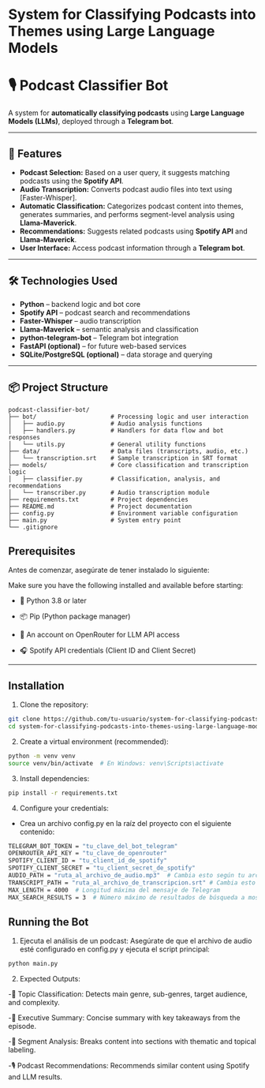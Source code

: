 # System for Classifying Podcasts into Themes using Large Language Models  
# 🎙 Podcast Classifier Bot  

A system for **automatically classifying podcasts** using **Large Language Models (LLMs)**, deployed through a **Telegram bot**.

---

## 🚀 Features

- **Podcast Selection:** Based on a user query, it suggests matching podcasts using the **Spotify API**.
- **Audio Transcription:** Converts podcast audio files into text using [Faster-Whisper].
- **Automatic Classification:** Categorizes podcast content into themes, generates summaries, and performs segment-level analysis using **Llama-Maverick**.
- **Recommendations:** Suggests related podcasts using **Spotify API** and **Llama-Maverick**.
- **User Interface:** Access podcast information through a **Telegram bot**.

---

## 🛠️ Technologies Used

- **Python** – backend logic and bot core
- **Spotify API** – podcast search and recommendations
- **Faster-Whisper** – audio transcription
- **Llama-Maverick** – semantic analysis and classification
- **python-telegram-bot** – Telegram bot integration
- **FastAPI (optional)** – for future web-based services
- **SQLite/PostgreSQL (optional)** – data storage and querying

---

## 📦 Project Structure

```plaintext
podcast-classifier-bot/
├── bot/                     # Processing logic and user interaction
│   ├── audio.py             # Audio analysis functions
│   ├── handlers.py          # Handlers for data flow and bot responses
│   └── utils.py             # General utility functions
├── data/                    # Data files (transcripts, audio, etc.)
│   └── transcription.srt    # Sample transcription in SRT format
├── models/                  # Core classification and transcription logic
│   ├── classifier.py        # Classification, analysis, and recommendations
│   └── transcriber.py       # Audio transcription module
├── requirements.txt         # Project dependencies
├── README.md                # Project documentation
├── config.py                # Environment variable configuration
├── main.py                  # System entry point
└── .gitignore               
```

## Prerequisites
Antes de comenzar, asegúrate de tener instalado lo siguiente:

Make sure you have the following installed and available before starting:

  - 🐍 Python 3.8 or later
  
  - 📦 Pip (Python package manager)
  
  - 🔑 An account on OpenRouter for LLM API access
  
  - 🎧 Spotify API credentials (Client ID and Client Secret)

---

##  Installation
1. Clone the repository:
```bash
git clone https://github.com/tu-usuario/system-for-classifying-podcasts-into-themes-using-large-language-models.git
cd system-for-classifying-podcasts-into-themes-using-large-language-models
```
2. Create a virtual environment (recommended):
```bash
python -m venv venv
source venv/bin/activate  # En Windows: venv\Scripts\activate
```
3. Install dependencies:
```bash
pip install -r requirements.txt
```
4. Configure your credentials:
- Crea un archivo config.py en la raíz del proyecto con el siguiente contenido:
```bash
TELEGRAM_BOT_TOKEN = "tu_clave_del_bot_telegram"
OPENROUTER_API_KEY = "tu_clave_de_openrouter"
SPOTIFY_CLIENT_ID = "tu_client_id_de_spotify"
SPOTIFY_CLIENT_SECRET = "tu_client_secret_de_spotify"
AUDIO_PATH = "ruta_al_archivo_de_audio.mp3"  # Cambia esto según tu archivo de audio
TRANSCRIPT_PATH = "ruta_al_archivo_de_transcripcion.srt" # Cambia esto según tu archivo srt
MAX_LENGTH = 4000  # Longitud máxima del mensaje de Telegram
MAX_SEARCH_RESULTS = 3  # Número máximo de resultados de búsqueda a mostrar
```

## Running the Bot

1. Ejecuta el análisis de un podcast: Asegúrate de que el archivo de audio esté configurado en config.py y ejecuta el script principal:

```bash
python main.py
```

2. Expected Outputs:

  -🎯 Topic Classification: Detects main genre, sub-genres, target audience, and complexity.
  
  -📄 Executive Summary: Concise summary with key takeaways from the episode.
  
  -🧩 Segment Analysis: Breaks content into sections with thematic and topical labeling.
  
  -🎙 Podcast Recommendations: Recommends similar content using Spotify and LLM results.
